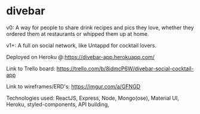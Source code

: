 # divebar
v0: A way for people to share drink recipes and pics they love, whether they ordered them at restaurants or whipped them up at 
home.

v1+: A full on social network, like Untappd for cocktail lovers.

Deployed on Heroku @:https://divebar-app.herokuapp.com/

Link to Trello board: https://trello.com/b/8idmcP6W/divebar-social-cocktail-app

Link to wireframes/ERD's: https://imgur.com/a/GFNGD

Technologies used: ReactJS, Express, Node, Mongo(ose), Material UI, Heroku, styled-components, API building,
